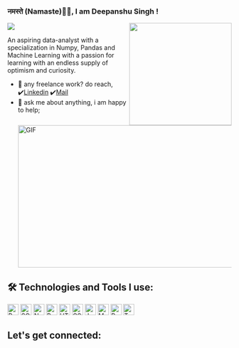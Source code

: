 ### नमस्ते (Namaste)🙏🏻, I am Deepanshu Singh !
<img align='right' src="https://media3.giphy.com/media/3oKIPEqDGUULpEU0aQ/giphy.gif?cid=ecf05e47938u2686ztgnyxevl2ujamfey64zvg1o0udsinkd&rid=giphy.gif&ct=g" width="230">
<a href="https://github.com/singhdeepanshu05"><img
        src="https://readme-typing-svg.herokuapp.com?lines= Data+Analyst;&center=true&width=400&height=50"></a>


<br />

An aspiring data-analyst with a specialization in Numpy, Pandas and Machine Learning with a passion for learning with an endless supply of optimism and curiosity.


- 💼 any freelance work? do reach, ✔️[Linkedin](https://www.linkedin.com/in/deepanshu-singh-a8811b103/)
✔️[Mail](https://mail.google.com/mail/u/0/?view=cm&fs=1&to=singh.deepanshu1736@gmail.com.com&su=SUBJECT&body=BODY&tf=1)
- 💬 ask me about anything, i am happy to help;
 <br><img align="center" alt="GIF" clear = "both" src="https://media1.giphy.com/media/JWuBH9rCO2uZuHBFpm/giphy.gif?cid=ecf05e47ohbhtp1njqoaau0hxrxt128i7h1aqevremx1detq&rid=giphy.gif&ct=g" width="500" height="320" />

## 🛠️ Technologies and Tools I use:

<p>
	<img alt="Python" src="https://img.shields.io/badge/Python-14354C?style=for-the-badge&logo=python&logoColor=white"
        height="25px" />
    <img alt="SQL"
        src="https://cdn-icons-png.flaticon.com/512/2772/2772165.png"
        height="25px" />
    <img alt="Numpy" src="https://upload.wikimedia.org/wikipedia/commons/thumb/3/31/NumPy_logo_2020.svg/1200px-NumPy_logo_2020.svg.png"
        height="25px" />
    <img alt="Pandas"        src="https://upload.wikimedia.org/wikipedia/commons/thumb/e/ed/Pandas_logo.svg/800px-Pandas_logo.svg.png"
        height="25px" />
    <img alt="HTML5" src="https://techbeacon.com/sites/default/files/styles/social/public/html5-mobile-app-native-hybrid-pros-cons.jpg?itok=R3pMKIzh"
        height="25px" />
    <img alt="CSS3" src="https://cdn.pixabay.com/photo/2017/08/05/11/16/logo-2582747_960_720.png"
        height="25px" />
    <img alt="Java"
        src="https://dev.java/assets/images/java-logo-vert-blk.png"
        height="25px" />   
    <img alt="MATLAB"
        src="https://149695847.v2.pressablecdn.com/wp-content/uploads/2019/01/matlab-tutorials-feature_1290x688_ms-940x501-1.jpg"
        height="25px" />
    <img alt="R" src="https://d3njjcbhbojbot.cloudfront.net/api/utilities/v1/imageproxy/https://coursera-course-photos.s3.amazonaws.com/5e/b4ef8069b511e3ae92c39913bb30e0/Rprogramming.jpg?auto=format%2Ccompress&dpr=1"
        height="25px" />
<img alt="Tableau" src="https://images.ctfassets.net/76f8cs5bg9si/38ggNE1ggnjPLDGP3fV6Sb/1dd26f4f7dcd5767f0362cee8369ac92/Feature-Photo-Tableau.png?w=2560&q=100"
        height="25px" />
  
</p>

## Let's get connected:

